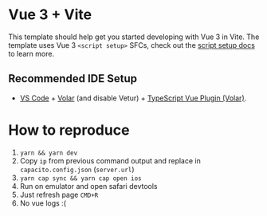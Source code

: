 # Vue 3 + Vite

This template should help get you started developing with Vue 3 in Vite. The template uses Vue 3 `<script setup>` SFCs, check out the [script setup docs](https://v3.vuejs.org/api/sfc-script-setup.html#sfc-script-setup) to learn more.

## Recommended IDE Setup

- [VS Code](https://code.visualstudio.com/) + [Volar](https://marketplace.visualstudio.com/items?itemName=Vue.volar) (and disable Vetur) + [TypeScript Vue Plugin (Volar)](https://marketplace.visualstudio.com/items?itemName=Vue.vscode-typescript-vue-plugin).


# How to reproduce
1. `yarn && yarn dev`
2. Copy `ip` from previous command output and replace in `capacito.config.json` (`server.url`)
3. `yarn cap sync && yarn cap open ios`
4. Run on emulator and open safari devtools
5. Just refresh page `CMD+R`
6. No vue logs :(